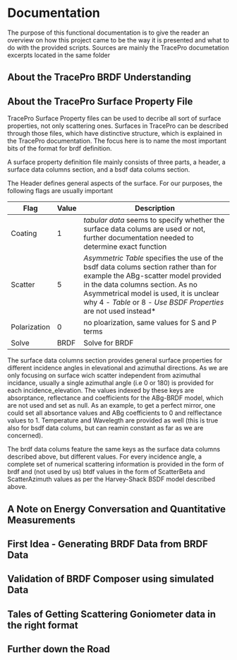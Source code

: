 # Documentation
The purpose of this functional documentation is to give the reader an overview on how this project came to be the way it is presented and what to do with the provided scripts. Sources are mainly the TracePro documetation excerpts located in the same folder

## About the TracePro BRDF Understanding

## About the TracePro Surface Property File
TracePro Surface Property files can be used to decribe all sort of surface properties, not only scattering ones. Surfaces in TracePro can be described through those files, which have distinctive structure, which is explained in the TracePro documentation. The focus here is to name the most important bits of the format for brdf definition.

A surface property definition file mainly consists of three parts, a header, a surface data columns section, and a bsdf data colums section.

The Header defines general aspects of the surface. For our purposes, the following flags are usually important

Flag | Value | Description
--- | --- | ---
Coating | 1 | *tabular data* seems to specify whether the surface data colums are used or not, further documentation needed to determine exact function
Scatter | 5 | *Asymmetric Table* specifies the use of the bsdf data colums section rather than for example the ABg-scatter model provided in the data columns section. As no Asymmetrical model is used, it is unclear why 4 - *Table* or 8 - *Use BSDF Properties* are not used instead*
Polarization | 0 | no ploarization, same values for S and P terms
Solve | BRDF | Solve for BRDF

The surface data columns section provides general surface properties for different incidence angles in elevational and azimuthal directions. As we are only focusing on surface wich scatter independent from azimuthal incidance, usually a single azimuthal angle (i.e 0 or 180) is provided for each incidence_elevation. The values indexed by these keys are absorptance, reflectance and coefficients for the ABg-BRDF model, which are not used and set as null. As an example, to get a perfect mirror, one could set all absortance values and ABg coefficients to 0 and relflectance values to 1. Temperature and Wavelegth are provided as well (this is true also for bsdf data colums, but can reamin constant as far as we are concerned).

The brdf data colums feature the same keys as the surface data columns described above, but different values. For every incidence angle, a complete set of numerical scattering information is provided in the form of brdf and (not used by us) btdf values in the form of ScatterBeta and ScatterAzimuth values as per the Harvey-Shack BSDF model described above.

## A Note on Energy Conversation and Quantitative Measurements

## First Idea - Generating BRDF Data from BRDF Data

## Validation of BRDF Composer using simulated Data

## Tales of Getting Scattering Goniometer data in the right format

## Further down the Road
